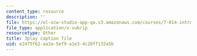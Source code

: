 ```yaml
---
content_type: resource
description: ''
file: https://ol-ocw-studio-app-qa.s3.amazonaws.com/courses/7-014-introductory-biology-spring-2005/e2475f62aa3a5ef9a1e34c20ff132a5b_6BPDK1b3jDg.vtt
file_type: application/x-subrip
resourcetype: Other
title: 3play caption file
uid: e2475f62-aa3a-5ef9-a1e3-4c20ff132a5b
---
```

